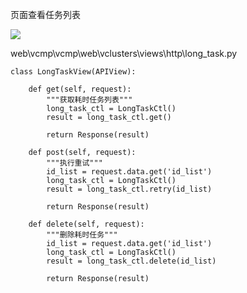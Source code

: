 页面查看任务列表

![](https://gitee.com/hxc8/images6/raw/master/img/202407182352479.jpg)

web\vcmp\vcmp\web\vclusters\views\http\long_task.py  

```
class LongTaskView(APIView):

    def get(self, request):
        """获取耗时任务列表"""
        long_task_ctl = LongTaskCtl()
        result = long_task_ctl.get()

        return Response(result)

    def post(self, request):
        """执行重试"""
        id_list = request.data.get('id_list')
        long_task_ctl = LongTaskCtl()
        result = long_task_ctl.retry(id_list)

        return Response(result)

    def delete(self, request):
        """删除耗时任务"""
        id_list = request.data.get('id_list')
        long_task_ctl = LongTaskCtl()
        result = long_task_ctl.delete(id_list)

        return Response(result)

```